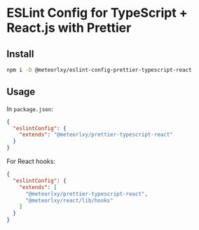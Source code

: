 # ESLint Config for TypeScript + React.js with Prettier

## Install

```sh
npm i -D @meteorlxy/eslint-config-prettier-typescript-react
```

## Usage

In `package.json`:

```json
{
  "eslintConfig": {
    "extends": "@meteorlxy/prettier-typescript-react"
  }
}
```

For React hooks:

```json
{
  "eslintConfig": {
    "extends": [
      "@meteorlxy/prettier-typescript-react",
      "@meteorlxy/react/lib/hooks"
    ]
  }
}
```
